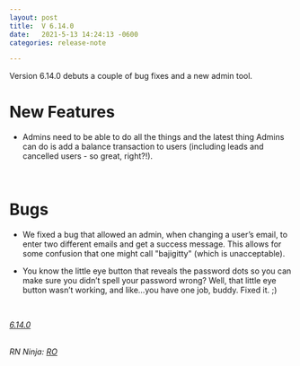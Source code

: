 ```yaml
---
layout: post
title:  V 6.14.0
date:   2021-5-13 14:24:13 -0600
categories: release-note

---
```

Version 6.14.0 debuts a couple of bug fixes and a new admin tool.


# New Features

- Admins need to be able to do all the things and the latest thing Admins can do is add a balance transaction to users (including leads and cancelled users - so great, right?!). 

<br/>

# Bugs

- We fixed a bug that allowed an admin, when changing a user’s email, to enter two different emails and get a success message. This allows for some confusion that one might call "bajigitty" (which is unacceptable). 

- You know the little eye button that reveals the password dots so you can make sure you didn’t spell your password wrong? Well, that little eye button wasn’t working, and like...you have one job, buddy. Fixed it. ;) 




<br/>

*[6.14.0](https://github.com/streetparking/my-streetparking/releases/tag/v6.14.0)*
<br/>
<br/>


_RN Ninja: [RO](https://github.com/robyanna)_
 
 
 
